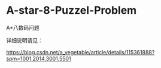 # A-star-8-Puzzel-Problem
A*八数码问题 

详细说明请见：

https://blog.csdn.net/a_vegetable/article/details/115361888?spm=1001.2014.3001.5501
